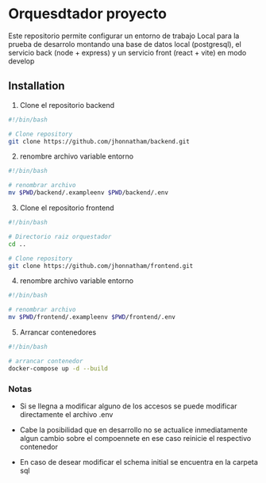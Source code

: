 # Orquesdtador proyecto

Este repositorio permite configurar un entorno de trabajo Local para la prueba de desarrolo montando una base de datos local (postgresql), el servicio back (node + express) y un servicio front (react + vite) en modo develop

## Installation

1. Clone el repositorio backend
```bash
#!/bin/bash

# Clone repository
git clone https://github.com/jhonnatham/backend.git
```

2. renombre archivo variable entorno
```bash
#!/bin/bash

# renombrar archivo
mv $PWD/backend/.exampleenv $PWD/backend/.env
```

3. Clone el repositorio frontend
```bash
#!/bin/bash

# Directorio raiz orquestador
cd ..

# Clone repository
git clone https://github.com/jhonnatham/frontend.git
```

4. renombre archivo variable entorno
```bash
#!/bin/bash

# renombrar archivo
mv $PWD/frontend/.exampleenv $PWD/frontend/.env
```

5. Arrancar contenedores
```bash
#!/bin/bash

# arrancar contenedor
docker-compose up -d --build
```

### Notas
- Si se llegna a modificar alguno de los accesos se puede modificar directamente el archivo .env

- Cabe la posibilidad que en desarrollo no se actualice inmediatamente algun cambio sobre el compoennete en ese caso reinicie el respectivo contenedor

- En caso de desear modificar el schema initial se encuentra en la carpeta sql